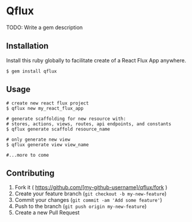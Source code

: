 # Qflux

TODO: Write a gem description

## Installation

Install this ruby globally to facilitate create of a React Flux App anywhere.

```
$ gem install qflux
```

## Usage


```
# create new react flux project
$ qflux new my_react_flux_app

# generate scaffolding for new resource with:
# stores, actions, views, routes, api endpoints, and constants
$ qflux generate scaffold resource_name

# only generate new view
$ qflux generate view view_name

#...more to come
```


## Contributing

1. Fork it ( https://github.com/[my-github-username]/qflux/fork )
2. Create your feature branch (`git checkout -b my-new-feature`)
3. Commit your changes (`git commit -am 'Add some feature'`)
4. Push to the branch (`git push origin my-new-feature`)
5. Create a new Pull Request

